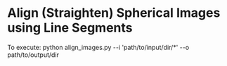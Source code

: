 # Align (Straighten) Spherical Images using Line Segments

To execute: python align_images.py --i 'path/to/input/dir/*' --o path/to/output/dir
